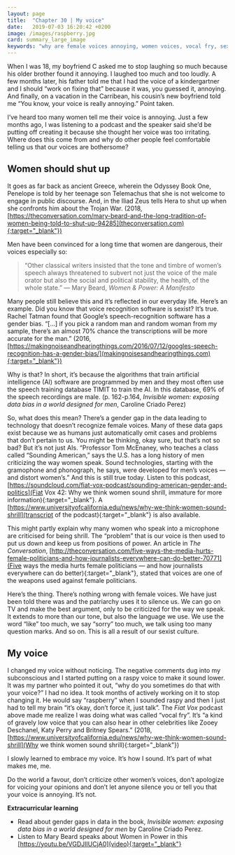 ```yaml
---
layout: page
title:  "Chapter 30 | My voice"
date:   2019-07-03 16:20:42 +0200
image: /images/raspberry.jpg
card: summary_large_image
keywords: "why are female voices annoying, women voices, vocal fry, sexist voices, annoying voice, is my voice annoying"
---
```

When I was 18, my boyfriend C asked me to stop laughing so much because his older brother found it annoying. I laughed too much and too loudly. A few months later, his father told me that I had the voice of a kindergartner and I should “work on fixing that” because it was, you guessed it, annoying. And finally, on a vacation in the Carribean, his cousin’s new boyfriend told me “You know, your voice is really annoying.” Point taken.

I’ve heard too many women tell me their voice is annoying. Just a few months ago, I was listening to a podcast and the speaker said she’d be putting off creating it because she thought her voice was too irritating. Where does this come from and why do other people feel comfortable telling us that our voices are bothersome?

## Women should shut up
It goes as far back as ancient Greece, wherein the Odyssey Book One, Penelope is told by her teenage son Telemachus that she is not welcome to engage in public discourse. And, in the Iliad Zeus tells Hera to shut up when she confronts him about the Trojan War. (2018, [https://theconversation.com/mary-beard-and-the-long-tradition-of-women-being-told-to-shut-up-94285](theconversation.com){:target="_blank"})

Men have been convinced for a long time that women are dangerous, their voices especially so: 

>“Other classical writers insisted that the tone and timbre of women’s speech always threatened to subvert not just the voice of the male orator but also the social and political stability, the health, of the whole state.” 
― Mary Beard, *Women & Power: A Manifesto*

Many people still believe this and it’s reflected in our everyday life. Here’s an example. Did you know that voice recognition software is sexist? It’s true. Rachel Tatman found that Google’s speech-recognition software has a gender bias. “[...] if you pick a random man and random woman from my sample, there’s an almost 70% chance the transcriptions will be more accurate for the man.” (2016, [https://makingnoiseandhearingthings.com/2016/07/12/googles-speech-recognition-has-a-gender-bias/](makingnoisesandhearingthings.com){:target="_blank"})

Why is that? In short, it’s because the algorithms that train artificial intelligence (AI) software are programmed by men and they most often use the speech training database TIMIT to train the AI. In this database, 69% of the speech recordings are male. (p. 162-p.164, *Invisible women: exposing data bias in a world designed for men*, Caroline Criado Perez)

So, what does this mean? There’s a gender gap in the data leading to technology that doesn’t recognize female voices. Many of these data gaps exist because we as humans just automatically omit cases and problems that don’t pertain to us. 
You might be thinking, okay sure, but that’s not so bad? But it’s not just AIs. “Professor Tom McEnaney, who teaches a class called “Sounding American,” says the U.S. has a long history of men criticizing the way women speak. Sound technologies, starting with the gramophone and phonograph, he says, were developed for men’s voices — and distort women’s.” And this is still true today. Listen to this podcast, [https://soundcloud.com/fiat-vox-podcast/sounding-american-gender-and-politics](Fiat Vox 42: Why we think women sound shrill, immature for more information){:target="_blank"}. A [https://www.universityofcalifornia.edu/news/why-we-think-women-sound-shrill](transcript of the podcast){:target="_blank"} is also available. 

This might partly explain why many women who speak into a microphone are criticised for being shrill. The “problem” that is our voice is then used to put us down and keep us from positions of power. An article in *The Conversation*, [http://theconversation.com/five-ways-the-media-hurts-female-politicians-and-how-journalists-everywhere-can-do-better-70771](Five ways the media hurts female politicians — and how journalists everywhere can do better){:target="_blank"}, stated that voices are one of the weapons used against female politicians. 

Here’s the thing. There’s nothing wrong with female voices. We have just been told there was and the patriarchy uses it to silence us. We can go on TV and make the best argument, only to be criticized for the way we speak. It extends to more than our tone, but also the language we use. We use the word “like” too much, we say “sorry” too much, we talk using too many question marks. And so on. This is all a result of our sexist culture.

## My voice
I changed my voice without noticing. The negative comments dug into my subconscious and I started putting on a raspy voice to make it sound lower. It was my partner who pointed it out, “why do you sometimes do that with your voice?” I had no idea. It took months of actively working on it to stop changing it. He would say “raspberry” when I sounded raspy and then I just had to tell my brain “it’s okay, don’t force it, just talk”. The *Fiat Vox* podcast above made me realize I was doing what was called “vocal fry”. It’s “a kind of gravely low voice that you can also hear in other celebrities like Zooey Deschanel, Katy Perry and Britney Spears.” (2018, [https://www.universityofcalifornia.edu/news/why-we-think-women-sound-shrill](Why we think women sound shrill){:target="_blank"})

I slowly learned to embrace my voice. It’s how I sound. It’s part of what makes me, me.

Do the world a favour, don’t criticize other women’s voices, don’t apologize for voicing your opinions and don’t let anyone silence you or tell you that your voice is annoying. It’s not. 

**Extracurricular learning**
* Read about gender gaps in data in the book, *Invisible women: exposing data bias in a world designed for men* by Caroline Criado Perez. 
* Listen to Mary Beard speaks about Women in Power in this [https://youtu.be/VGDJIlUCjA0](video){:target="_blank"}
